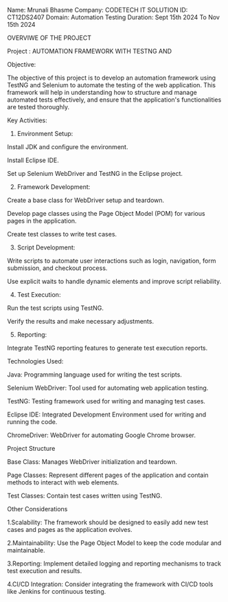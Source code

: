 Name: Mrunali Bhasme 
Company: CODETECH IT SOLUTION 
ID: CT12DS2407 
Domain: Automation Testing 
Duration: Sept 15th 2024 To Nov 15th 2024


OVERVIWE OF THE PROJECT

Project : AUTOMATION FRAMEWORK WITH TESTNG AND 


Objective:

The objective of this project is to develop an automation framework using TestNG and Selenium to automate the testing of the web application. This framework will help in understanding how to structure and manage automated tests effectively, and ensure that the application's functionalities are tested thoroughly.


Key Activities: 


1. Environment Setup:

Install JDK and configure the environment.

Install Eclipse IDE.

Set up Selenium WebDriver and TestNG in the Eclipse project.



2. Framework Development:

Create a base class for WebDriver setup and teardown.

Develop page classes using the Page Object Model (POM) for various pages in the application.

Create test classes to write test cases.



3. Script Development:

Write scripts to automate user interactions such as login, navigation, form submission, and checkout process.

Use explicit waits to handle dynamic elements and improve script reliability.



4. Test Execution:

Run the test scripts using TestNG.

Verify the results and make necessary adjustments.



5. Reporting:

Integrate TestNG reporting features to generate test execution reports.




Technologies Used:


Java: Programming language used for writing the test scripts.

Selenium WebDriver: Tool used for automating web application testing.

TestNG: Testing framework used for writing and managing test cases.

Eclipse IDE: Integrated Development Environment used for writing and running the code.

ChromeDriver: WebDriver for automating Google Chrome browser.



Project Structure


Base Class:
Manages WebDriver initialization and teardown.


Page Classes:
Represent different pages of the application and contain methods to interact with web elements.


Test Classes:
Contain test cases written using TestNG.


Other Considerations

1.Scalability: The framework should be designed to easily add new test cases and pages as the application evolves.

2.Maintainability: Use the Page Object Model to keep the code modular and maintainable.

3.Reporting: Implement detailed logging and reporting mechanisms to track test execution and results.

4.CI/CD Integration: Consider integrating the framework with CI/CD tools like Jenkins for continuous testing.

